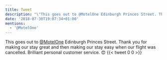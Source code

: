 ```yaml
---
title: Tweet
description: "\"This goes out to @MotelOne Edinburgh Princes Street. Thank you for making our stay great and then making our stay easy when our flight was cancelled.\nBrilliant personal customer service.\n\U0001F60D\""
date: '2018-07-30T19:07:34+01:00'
mentions:
  - '@MotelOne'
---
```

This goes out to [@MotelOne](https://twitter.com/@MotelOne) Edinburgh Princes Street. Thank you for making our stay great and then making our stay easy when our flight was cancelled.
Brilliant personal customer service.
😍
      {{< tweet 0 0 >}}
    
